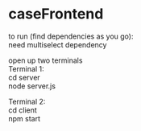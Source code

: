 # caseFrontend
to run (find dependencies as you go):    
need multiselect dependency           

open up two terminals              
Terminal 1:    
cd server      
node server.js      

Terminal 2:      
cd client      
npm start     
  
